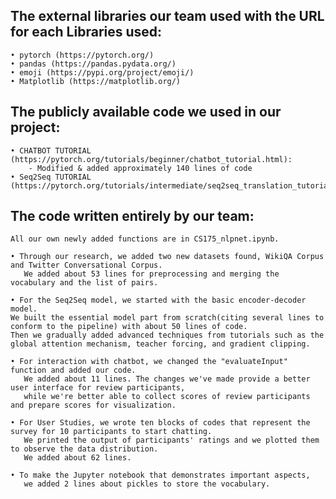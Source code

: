 ## The external libraries our team used with the URL for each Libraries used: 

    • pytorch (https://pytorch.org/)
    • pandas (https://pandas.pydata.org/)
    • emoji (https://pypi.org/project/emoji/)
    • Matplotlib (https://matplotlib.org/)


## The publicly available code we used in our project:

    • CHATBOT TUTORIAL (https://pytorch.org/tutorials/beginner/chatbot_tutorial.html): 
        - Modified & added approximately 140 lines of code
    • Seq2Seq TUTORIAL (https://pytorch.org/tutorials/intermediate/seq2seq_translation_tutorial.html)

## The code written entirely by our team:

    All our own newly added functions are in CS175_nlpnet.ipynb.
    
    • Through our research, we added two new datasets found, WikiQA Corpus and Twitter Conversational Corpus.
       We added about 53 lines for preprocessing and merging the vocabulary and the list of pairs.
    
    • For the Seq2Seq model, we started with the basic encoder-decoder model.
    We built the essential model part from scratch(citing several lines to conform to the pipeline) with about 50 lines of code.
    Then we gradually added advanced techniques from tutorials such as the global attention mechanism, teacher forcing, and gradient clipping.

    • For interaction with chatbot, we changed the "evaluateInput" function and added our code.
       We added about 11 lines. The changes we've made provide a better user interface for review participants, 
       while we're better able to collect scores of review participants and prepare scores for visualization. 

    • For User Studies, we wrote ten blocks of codes that represent the survey for 10 participants to start chatting.
       We printed the output of participants' ratings and we plotted them to observe the data distribution.
       We added about 62 lines. 

    • To make the Jupyter notebook that demonstrates important aspects, 
       we added 2 lines about pickles to store the vocabulary.
